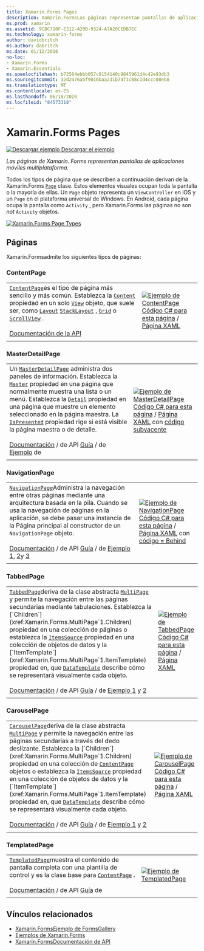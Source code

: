 ```yaml
---
title: Xamarin.Forms Pages
description: Xamarin.FormsLas páginas representan pantallas de aplicaciones móviles multiplataforma. En este artículo se enumeran las páginas que se incluyen en Xamarin.Forms .
ms.prod: xamarin
ms.assetid: 9C8C710F-E312-420B-9324-A7A20CEDB7EC
ms.technology: xamarin-forms
author: davidbritch
ms.author: dabritch
ms.date: 01/12/2016
no-loc:
- Xamarin.Forms
- Xamarin.Essentials
ms.openlocfilehash: b72564ebbb057c8154140c9845961d4c42e93db3
ms.sourcegitcommit: 32d2476a5f9016baa231b7471c88c1d4ccc08eb8
ms.translationtype: MT
ms.contentlocale: es-ES
ms.lasthandoff: 06/18/2020
ms.locfileid: "84573318"
---
```

# <a name="xamarinforms-pages"></a>Xamarin.Forms Pages

[![Descargar ejemplo](~/media/shared/download.png) Descargar el ejemplo](https://docs.microsoft.com/samples/xamarin/xamarin-forms-samples/formsgallery/)

_Las páginas de Xamarin. Forms representan pantallas de aplicaciones móviles multiplataforma._

Todos los tipos de página que se describen a continuación derivan de la Xamarin.Forms [`Page`](xref:Xamarin.Forms.Page) clase. Estos elementos visuales ocupan toda la pantalla o la mayoría de ellas. Un `Page` objeto representa un `ViewController` en iOS y un `Page` en el plataforma universal de Windows. En Android, cada página ocupa la pantalla como `Activity` , pero Xamarin.Forms las páginas no son *not* `Activity` objetos.

[![](pages-images/pages-sml.png "Xamarin.Forms Page Types")](pages-images/pages.png#lightbox "Xamarin.Forms Page Types")

## <a name="pages"></a>Páginas

Xamarin.Formsadmite los siguientes tipos de páginas:

### <a name="contentpage"></a>ContentPage

|     |     |
| --- | --- |
| [`ContentPage`](xref:Xamarin.Forms.ContentPage)es el tipo de página más sencillo y más común. Establezca la [`Content`](xref:Xamarin.Forms.ContentPage.Content) propiedad en un solo [`View`](views.md) objeto, que suele ser, como [`Layout`](layouts.md) [`StackLayout`](layouts.md#stacklayout) , [`Grid`](layouts.md#grid) o [`ScrollView`](layouts.md#scrollview) .<br /><br />[Documentación de la API](xref:Xamarin.Forms.ContentPage) | [![Ejemplo de ContentPage](pages-images/ContentPage.png "Ejemplo de ContentPage")](pages-images/ContentPage-Large.png#lightbox "Ejemplo de ContentPage")<br />[Código C# para esta página](https://github.com/xamarin/xamarin-forms-samples/blob/master/FormsGallery/FormsGallery/FormsGallery/CodeExamples/ContentPageDemoPage.cs)  /  [Página XAML](https://github.com/xamarin/xamarin-forms-samples/blob/master/FormsGallery/FormsGallery/FormsGallery/XamlExamples/ContentPageDemoPage.xaml) |
|     |     |

### <a name="masterdetailpage"></a>MasterDetailPage

|     |     |
| --- | --- |
| Un [`MasterDetailPage`](xref:Xamarin.Forms.MasterDetailPage) administra dos paneles de información. Establezca la [`Master`](xref:Xamarin.Forms.MasterDetailPage.Master) propiedad en una página que normalmente muestra una lista o un menú. Establezca la [`Detail`](xref:Xamarin.Forms.MasterDetailPage.Detail) propiedad en una página que muestre un elemento seleccionado en la página maestra. La [`IsPresented`](xref:Xamarin.Forms.MasterDetailPage.IsPresented) propiedad rige si está visible la página maestra o de detalle.<br /><br />[Documentación](xref:Xamarin.Forms.MasterDetailPage)  /  de API [Guía](~/xamarin-forms/app-fundamentals/navigation/master-detail-page.md)  /  de [Ejemplo](https://docs.microsoft.com/samples/xamarin/xamarin-forms-samples/navigation-masterdetailpage) de | [![Ejemplo de MasterDetailPage](pages-images/MasterDetailPage.png "Ejemplo de MasterDetailPage")](pages-images/MasterDetailPage-Large.png#lightbox "Ejemplo de MasterDetailPage")<br />[Código C# para esta página](https://github.com/xamarin/xamarin-forms-samples/blob/master/FormsGallery/FormsGallery/FormsGallery/CodeExamples/MasterDetailPageDemoPage.cs)  /  [Página XAML](https://github.com/xamarin/xamarin-forms-samples/blob/master/FormsGallery/FormsGallery/FormsGallery/XamlExamples/MasterDetailPageDemoPage.xaml) con [código subyacente](https://github.com/xamarin/xamarin-forms-samples/blob/master/FormsGallery/FormsGallery/FormsGallery/XamlExamples/MasterDetailPageDemoPage.xaml.cs) |
|     |     |

### <a name="navigationpage"></a>NavigationPage

|     |     |
| --- | --- |
| [`NavigationPage`](xref:Xamarin.Forms.NavigationPage)Administra la navegación entre otras páginas mediante una arquitectura basada en la pila. Cuando se usa la navegación de páginas en la aplicación, se debe pasar una instancia de la Página principal al constructor de un `NavigationPage` objeto.<br /><br />[Documentación](xref:Xamarin.Forms.NavigationPage)  /  de API [Guía](~/xamarin-forms/app-fundamentals/navigation/hierarchical.md)  /  de [Ejemplo 1](https://docs.microsoft.com/samples/xamarin/xamarin-forms-samples/navigation-hierarchical), [2](https://docs.microsoft.com/samples/xamarin/xamarin-forms-samples/navigation-passingdata)y [3](https://docs.microsoft.com/samples/xamarin/xamarin-forms-samples/navigation-loginflow)  | [![Ejemplo de NavigationPage](pages-images/NavigationPage.png "Ejemplo de NavigationPage")](pages-images/NavigationPage-Large.png#lightbox "Ejemplo de NavigationPage")<br />[Código C# para esta página](https://github.com/xamarin/xamarin-forms-samples/blob/master/FormsGallery/FormsGallery/FormsGallery/CodeExamples/NavigationPageDemoPage.cs)  /  [Página XAML](https://github.com/xamarin/xamarin-forms-samples/blob/master/FormsGallery/FormsGallery/FormsGallery/XamlExamples/NavigationPageDemoPage.xaml) con [código = Behind](https://github.com/xamarin/xamarin-forms-samples/blob/master/FormsGallery/FormsGallery/FormsGallery/XamlExamples/NavigationPageDemoPage.xaml.cs) |
|     |     |

### <a name="tabbedpage"></a>TabbedPage

|     |     |
| --- | --- |
| [`TabbedPage`](xref:Xamarin.Forms.TabbedPage)deriva de la clase abstracta [`MultiPage`](xref:Xamarin.Forms.MultiPage`1) y permite la navegación entre las páginas secundarias mediante tabulaciones. Establezca la [`Children`](xref:Xamarin.Forms.MultiPage`1.Children) propiedad en una colección de páginas o establezca la [`ItemsSource`](xref:Xamarin.Forms.MultiPage`1.ItemsSource) propiedad en una colección de objetos de datos y la [`ItemTemplate`](xref:Xamarin.Forms.MultiPage`1.ItemTemplate) propiedad en, que [`DataTemplate`](xref:Xamarin.Forms.DataTemplate) describe cómo se representará visualmente cada objeto.<br /><br />[Documentación](xref:Xamarin.Forms.TabbedPage)  /  de API [Guía](~/xamarin-forms/app-fundamentals/navigation/tabbed-page.md)  /  de [Ejemplo 1](https://docs.microsoft.com/samples/xamarin/xamarin-forms-samples/navigation-tabbedpage) y [2](https://docs.microsoft.com/samples/xamarin/xamarin-forms-samples/navigation-tabbedpagewithnavigationpage) | [![Ejemplo de TabbedPage](pages-images/TabbedPage.png "Ejemplo de TabbedPage")](pages-images/TabbedPage-Large.png#lightbox "Ejemplo de TabbedPage")<br />[Código C# para esta página](https://github.com/xamarin/xamarin-forms-samples/blob/master/FormsGallery/FormsGallery/FormsGallery/CodeExamples/TabbedPageDemoPage.cs)  /  [Página XAML](https://github.com/xamarin/xamarin-forms-samples/blob/master/FormsGallery/FormsGallery/FormsGallery/XamlExamples/TabbedPageDemoPage.xaml) |
|     |     |

### <a name="carouselpage"></a>CarouselPage

|     |     |
| --- | --- |
| [`CarouselPage`](xref:Xamarin.Forms.CarouselPage)deriva de la clase abstracta [`MultiPage`](xref:Xamarin.Forms.MultiPage`1) y permite la navegación entre las páginas secundarias a través del dedo deslizante. Establezca la [`Children`](xref:Xamarin.Forms.MultiPage`1.Children) propiedad en una colección de [`ContentPage`](#contentpage) objetos o establezca la [`ItemsSource`](xref:Xamarin.Forms.MultiPage`1.ItemsSource) propiedad en una colección de objetos de datos y la [`ItemTemplate`](xref:Xamarin.Forms.MultiPage`1.ItemTemplate) propiedad en, que [`DataTemplate`](xref:Xamarin.Forms.DataTemplate) describe cómo se representará visualmente cada objeto.<br /><br />[Documentación](xref:Xamarin.Forms.CarouselPage)  /  de API [Guía](~/xamarin-forms/app-fundamentals/navigation/carousel-page.md)  /  de [Ejemplo 1](https://docs.microsoft.com/samples/xamarin/xamarin-forms-samples/navigation-carouselpage) y [2](https://docs.microsoft.com/samples/xamarin/xamarin-forms-samples/navigation-carouselpagetemplate) | [![Ejemplo de CarouselPage](pages-images/CarouselPage.png "Ejemplo de CarouselPage")](pages-images/CarouselPage-Large.png#lightbox "Ejemplo de CarouselPage")<br />[Código C# para esta página](https://github.com/xamarin/xamarin-forms-samples/blob/master/FormsGallery/FormsGallery/FormsGallery/CodeExamples/CarouselPageDemoPage.cs)  /  [Página XAML](https://github.com/xamarin/xamarin-forms-samples/blob/master/FormsGallery/FormsGallery/FormsGallery/XamlExamples/CarouselPageDemoPage.xaml) |
|     |     |

### <a name="templatedpage"></a>TemplatedPage

|     |     |
| --- | --- |
| [`TemplatedPage`](xref:Xamarin.Forms.TemplatedPage)muestra el contenido de pantalla completa con una plantilla de control y es la clase base para [`ContentPage`](#contentpage) .<br /><br />[Documentación](xref:Xamarin.Forms.TemplatedPage)  /  de API [Guía](~/xamarin-forms/app-fundamentals/templates/control-template.md) de | [![Ejemplo de TemplatedPage](pages-images/TemplatedPage.png "Ejemplo de TemplatedPage")](pages-images/TemplatedPage.png "Ejemplo de TemplatedPage") |
|     |     |

## <a name="related-links"></a>Vínculos relacionados

- [Xamarin.FormsEjemplo de FormsGallery](https://docs.microsoft.com/samples/xamarin/xamarin-forms-samples/formsgallery)
- [Ejemplos de Xamarin.Forms](https://docs.microsoft.com/samples/browse/?products=xamarin&term=Xamarin.Forms)
- [Xamarin.FormsDocumentación de API](https://docs.microsoft.com/dotnet/api/xamarin.forms?view=xamarin-forms)
